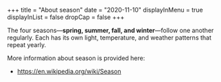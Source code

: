 +++
title = "About season"
date = "2020-11-10"
displayInMenu = true
displayInList = false
dropCap = false
+++

The four seasons—**spring, summer, fall, and winter**—follow one another regularly. Each has its own light, temperature, and weather patterns that repeat yearly.

More information about season is provided here:

* https://en.wikipedia.org/wiki/Season
